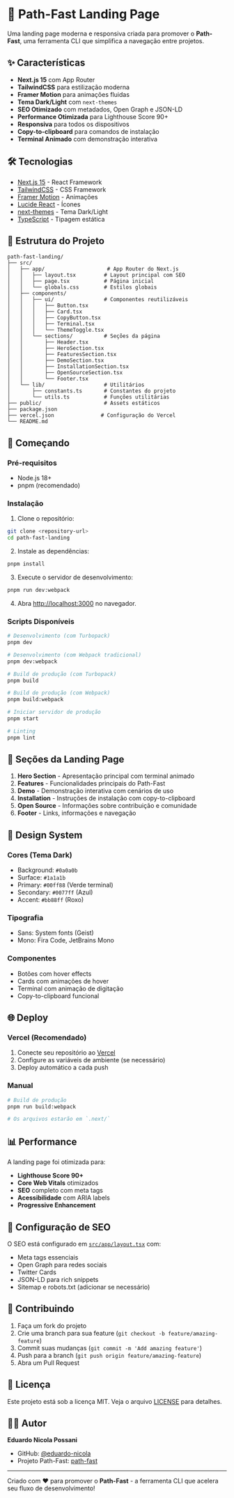 # 🚀 Path-Fast Landing Page

Uma landing page moderna e responsiva criada para promover o **Path-Fast**, uma ferramenta CLI que simplifica a navegação entre projetos.

## ✨ Características

- **Next.js 15** com App Router
- **TailwindCSS** para estilização moderna
- **Framer Motion** para animações fluidas  
- **Tema Dark/Light** com `next-themes`
- **SEO Otimizado** com metadados, Open Graph e JSON-LD
- **Performance Otimizada** para Lighthouse Score 90+
- **Responsiva** para todos os dispositivos
- **Copy-to-clipboard** para comandos de instalação
- **Terminal Animado** com demonstração interativa

## 🛠️ Tecnologias

- [Next.js 15](https://nextjs.org) - React Framework
- [TailwindCSS](https://tailwindcss.com) - CSS Framework
- [Framer Motion](https://www.framer.com/motion/) - Animações
- [Lucide React](https://lucide.dev) - Ícones
- [next-themes](https://github.com/pacocoursey/next-themes) - Tema Dark/Light
- [TypeScript](https://typescriptlang.org) - Tipagem estática

## 📁 Estrutura do Projeto

```
path-fast-landing/
├── src/
│   ├── app/                    # App Router do Next.js
│   │   ├── layout.tsx         # Layout principal com SEO
│   │   ├── page.tsx           # Página inicial
│   │   └── globals.css        # Estilos globais
│   ├── components/
│   │   ├── ui/                # Componentes reutilizáveis
│   │   │   ├── Button.tsx
│   │   │   ├── Card.tsx
│   │   │   ├── CopyButton.tsx
│   │   │   ├── Terminal.tsx
│   │   │   └── ThemeToggle.tsx
│   │   └── sections/          # Seções da página
│   │       ├── Header.tsx
│   │       ├── HeroSection.tsx
│   │       ├── FeaturesSection.tsx
│   │       ├── DemoSection.tsx
│   │       ├── InstallationSection.tsx
│   │       ├── OpenSourceSection.tsx
│   │       └── Footer.tsx
│   └── lib/                   # Utilitários
│       ├── constants.ts       # Constantes do projeto
│       └── utils.ts           # Funções utilitárias
├── public/                    # Assets estáticos
├── package.json
├── vercel.json               # Configuração do Vercel
└── README.md
```

## 🚀 Começando

### Pré-requisitos

- Node.js 18+ 
- pnpm (recomendado)

### Instalação

1. Clone o repositório:
```bash
git clone <repository-url>
cd path-fast-landing
```

2. Instale as dependências:
```bash
pnpm install
```

3. Execute o servidor de desenvolvimento:
```bash
pnpm run dev:webpack
```

4. Abra [http://localhost:3000](http://localhost:3000) no navegador.

### Scripts Disponíveis

```bash
# Desenvolvimento (com Turbopack)
pnpm dev

# Desenvolvimento (com Webpack tradicional)
pnpm dev:webpack

# Build de produção (com Turbopack)
pnpm build

# Build de produção (com Webpack)
pnpm build:webpack

# Iniciar servidor de produção
pnpm start

# Linting
pnpm lint
```

## 📱 Seções da Landing Page

1. **Hero Section** - Apresentação principal com terminal animado
2. **Features** - Funcionalidades principais do Path-Fast
3. **Demo** - Demonstração interativa com cenários de uso
4. **Installation** - Instruções de instalação com copy-to-clipboard
5. **Open Source** - Informações sobre contribuição e comunidade
6. **Footer** - Links, informações e navegação

## 🎨 Design System

### Cores (Tema Dark)
- Background: `#0a0a0b`
- Surface: `#1a1a1b`  
- Primary: `#00ff88` (Verde terminal)
- Secondary: `#0077ff` (Azul)
- Accent: `#bb88ff` (Roxo)

### Tipografia
- Sans: System fonts (Geist)
- Mono: Fira Code, JetBrains Mono

### Componentes
- Botões com hover effects
- Cards com animações de hover
- Terminal com animação de digitação
- Copy-to-clipboard funcional

## 🌐 Deploy

### Vercel (Recomendado)

1. Conecte seu repositório ao [Vercel](https://vercel.com)
2. Configure as variáveis de ambiente (se necessário)
3. Deploy automático a cada push

### Manual

```bash
# Build de produção
pnpm run build:webpack

# Os arquivos estarão em `.next/`
```

## 📊 Performance

A landing page foi otimizada para:
- **Lighthouse Score 90+**
- **Core Web Vitals** otimizados
- **SEO** completo com meta tags
- **Acessibilidade** com ARIA labels
- **Progressive Enhancement**

## 🔧 Configuração de SEO

O SEO está configurado em [`src/app/layout.tsx`](./src/app/layout.tsx) com:

- Meta tags essenciais
- Open Graph para redes sociais
- Twitter Cards
- JSON-LD para rich snippets
- Sitemap e robots.txt (adicionar se necessário)

## 🤝 Contribuindo

1. Faça um fork do projeto
2. Crie uma branch para sua feature (`git checkout -b feature/amazing-feature`)
3. Commit suas mudanças (`git commit -m 'Add amazing feature'`)
4. Push para a branch (`git push origin feature/amazing-feature`)
5. Abra um Pull Request

## 📄 Licença

Este projeto está sob a licença MIT. Veja o arquivo [LICENSE](LICENSE) para detalhes.

## 👨‍💻 Autor

**Eduardo Nicola Possani**
- GitHub: [@eduardo-nicola](https://github.com/eduardo-nicola)
- Projeto Path-Fast: [path-fast](https://github.com/eduardo-nicola/path-fast)

---

Criado com ❤️ para promover o **Path-Fast** - a ferramenta CLI que acelera seu fluxo de desenvolvimento!
